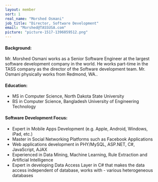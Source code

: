 ```yaml
---
layout: member
sort: 1
real_name: "Morshed Osmani"
job_title: "Director, Software Development"
email: "Morshed@TASSUSA.com"
picture: "picture-1517-1396059512.png"
---
```

#### Background:
Mr. Morshed Osmani works as a Senior Software Engineer at the largest software development company in the world. He works part-time in the TASS company as the director of the Software development team. Mr. Osmani physically works from Redmond, WA..

#### Education:
- MS in Computer Science, North Dakota State University
- BS in Computer Science, Bangladesh University of Engineering Technology

#### Software Development Focus:
- Expert in Mobile Apps Development (e.g. Apple, Android, Windows, iPad, etc.)
- Master in Social Networking Platforms such as Facebook Applications
- Web applications development in  PHY/MySQL, ASP.NET, C#, JavaScript, AJAX
- Experienced in Data Mining, Machine Learning, Rule Extraction and Artificial Intelligence
- Expert in developing Data Access Layer in C# that makes the data access independent of database, works with - various heterogeneous databases